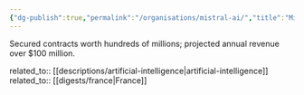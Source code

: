 ```yaml
---
{"dg-publish":true,"permalink":"/organisations/mistral-ai/","title":"Mistral AI"}
---
```



Secured contracts worth hundreds of millions; projected annual revenue over $100 million.

related_to:: [[descriptions/artificial-intelligence\|artificial-intelligence]]
related_to:: [[digests/france\|France]]
